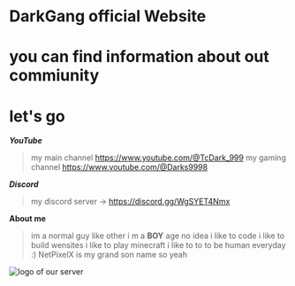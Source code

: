 # **DarkGang official Website**
# **you can find information about out commiunity**
# let's go



***YouTube***

> my main channel https://www.youtube.com/@TcDark_999
> my gaming channel https://www.youtube.com/@Darks9998


***Discord***

> my discord server -> https://discord.gg/WgSYET4Nmx


__About me__

> im a normal guy like other i m a **BOY** age no idea 
> i like to code
> i like to build wensites
> i like to play minecraft
> i like to to to be human everyday :)
> NetPixelX is my grand son name so yeah 


![logo of our server](https://www.clipartmax.com/middle/m2H7Z5G6K9m2A0N4_memecool-discord-pfp-for-you-cool-kids-bling-bling-boy-png/)
